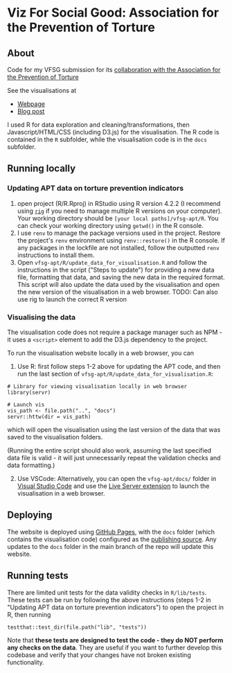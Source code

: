 # Viz For Social Good: Association for the Prevention of Torture

## About 

Code for my VFSG submission for its [collaboration with the Association for the Prevention of Torture](https://www.vizforsocialgood.com/join-a-project/2024/7/26/apt)

See the visualisations at
- [Webpage](https://www.gmschroeder.com/vfsg-apt/)
- [Blog post](https://www.gmschroeder.com/data_vis/vfsg-apt-blog/)

I used R for data exploration and cleaning/transformations, then Javascript/HTML/CSS (including D3.js) for the visualisation. The R code is contained in the `R` subfolder, while the visualisation code is in the `docs` subfolder.

## Running locally

### Updating APT data on torture prevention indicators

1) open project (R/R.Rproj) in RStudio using R version 4.2.2 (I recommend using [`rig`](https://github.com/r-lib/rig) if you need to manage multiple R versions on your computer). Your working directory should be `[your local paths]/vfsg-apt/R`. You can check your working directory using `getwd()` in the R console.
2) I use `renv` to manage the package versions used in the project. Restore the project's `renv` environment using `renv::restore()` in the R console. If any packages in the lockfile are not installed, follow the outputted `renv` instructions to install them.
3) Open `vfsg-apt/R/update_data_for_visualisation.R` and follow the instructions in the script ("Steps to update") for providing a new data file, formatting that data, and saving the new data in the required format. This script will also update the data used by the visualisation and open the new version of the visualisation in a web browser. 
TODO: Can also use rig to launch the correct R version 

### Visualising the data

The visualisation code does not require a package manager such as NPM - it uses a `<script>` element to add the D3.js dependency to the project.


To run the visualisation website locally in a web browser, you can 

1) Use R: first follow steps 1-2 above for updating the APT code, and then run the last section of `vfsg-apt/R/update_data_for_visualisation.R`:

```
# Library for viewing visualisation locally in web browser 
library(servr)

# Launch vis
vis_path <- file.path("..", "docs")
servr::httw(dir = vis_path)
```

which will open the visualisation using the last version of the data that was saved to the visualisation folders.

(Running the entire script should also work, assuming the last specified data file is valid - it will just unnecessarily repeat the validation checks and data formatting.)

2) Use VSCode: Alternatively, you can open the `vfsg-apt/docs/` folder in [Visual Studio Code](https://code.visualstudio.com/) and use the [Live Server extension](https://marketplace.visualstudio.com/items?itemName=ritwickdey.LiveServer) to launch the visualisation in a web browser.


## Deploying

The website is deployed using [GitHub Pages](https://docs.github.com/en/pages), with the `docs` folder (which contains the visualisation code) configured as the [publishing source](https://docs.github.com/en/pages/getting-started-with-github-pages/configuring-a-publishing-source-for-your-github-pages-site). Any updates to the `docs` folder in the main branch of the repo will update this website.


## Running tests

There are limited unit tests for the data validity checks in `R/lib/tests`. These tests can be run by following the above instructions (steps 1-2 in "Updating APT data on torture prevention indicators") to open the project in R, then running 

```
testthat::test_dir(file.path("lib", "tests"))
```

Note that **these tests are designed to test the code - they do NOT perform any checks on the data**. They are useful if you want to further develop this codebase and verify that your changes have not broken existing functionality.
